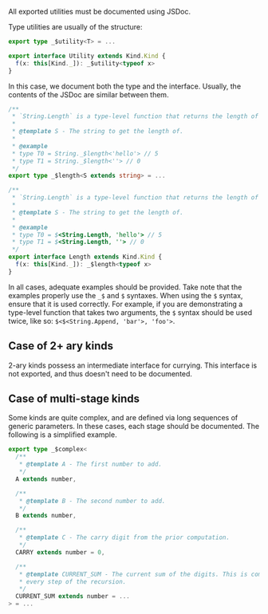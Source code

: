 All exported utilities must be documented using JSDoc.

Type utilities are usually of the structure:

```ts
export type _$utility<T> = ...

export interface Utility extends Kind.Kind {
  f(x: this[Kind._]): _$utility<typeof x>
}
```

In this case, we document both the type and the interface. Usually, the contents of the JSDoc are similar between them.

```ts
/**
 * `String.Length` is a type-level function that returns the length of a string.
 * 
 * @template S - The string to get the length of.
 * 
 * @example
 * type T0 = String._$length<'hello'> // 5
 * type T1 = String._$length<''> // 0
 */
export type _$length<S extends string> = ...

/**
 * `String.Length` is a type-level function that returns the length of a string.
 * 
 * @template S - The string to get the length of.
 * 
 * @example
 * type T0 = $<String.Length, 'hello'> // 5
 * type T1 = $<String.Length, ''> // 0
 */
export interface Length extends Kind.Kind {
  f(x: this[Kind._]): _$length<typeof x>
}
```

In all cases, adequate examples should be provided. Take note that the examples properly use the `_$` and `$` syntaxes. When using the `$` syntax, ensure that it is used correctly. For example, if you are demonstrating a type-level function that takes two arguments, the `$` syntax should be used twice, like so: `$<$<String.Append, 'bar'>, 'foo'>`.

## Case of 2+ ary kinds

2-ary kinds possess an intermediate interface for currying. This interface is not exported, and thus doesn't need to be documented.

## Case of multi-stage kinds

Some kinds are quite complex, and are defined via long sequences of generic parameters. In these cases, each stage should be documented. The following is  a simplified example.

```ts
export type _$complex<
  /**
   * @template A - The first number to add.
   */
  A extends number,

  /**
   * @template B - The second number to add.
   */
  B extends number,

  /**
   * @template C - The carry digit from the prior computation.
   */
  CARRY extends number = 0,

  /**
   * @template CURRENT_SUM - The current sum of the digits. This is computed on
   * every step of the recursion.
   */
  CURRENT_SUM extends number = ...
> = ...
```
